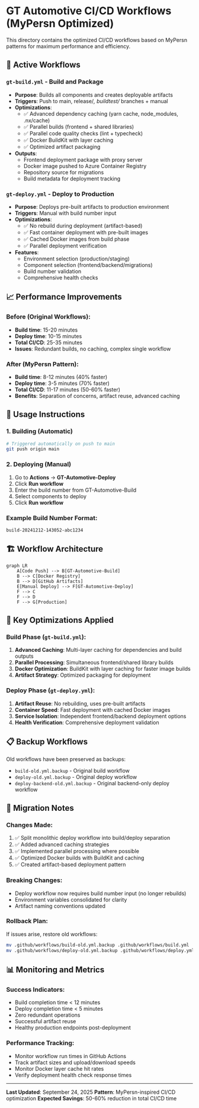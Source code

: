# GT Automotive CI/CD Workflows (MyPersn Optimized)

This directory contains the optimized CI/CD workflows based on MyPersn patterns for maximum performance and efficiency.

## 🚀 Active Workflows

### `gt-build.yml` - Build and Package
- **Purpose**: Builds all components and creates deployable artifacts
- **Triggers**: Push to main, release/*, buildtest/* branches + manual
- **Optimizations**:
  - ✅ Advanced dependency caching (yarn cache, node_modules, .nx/cache)
  - ✅ Parallel builds (frontend + shared libraries)
  - ✅ Parallel code quality checks (lint + typecheck)
  - ✅ Docker BuildKit with layer caching
  - ✅ Optimized artifact packaging
- **Outputs**:
  - Frontend deployment package with proxy server
  - Docker image pushed to Azure Container Registry
  - Repository source for migrations
  - Build metadata for deployment tracking

### `gt-deploy.yml` - Deploy to Production
- **Purpose**: Deploys pre-built artifacts to production environment
- **Triggers**: Manual with build number input
- **Optimizations**:
  - ✅ No rebuild during deployment (artifact-based)
  - ✅ Fast container deployment with pre-built images
  - ✅ Cached Docker images from build phase
  - ✅ Parallel deployment verification
- **Features**:
  - Environment selection (production/staging)
  - Component selection (frontend/backend/migrations)
  - Build number validation
  - Comprehensive health checks

## 📈 Performance Improvements

### Before (Original Workflows):
- **Build time**: 15-20 minutes
- **Deploy time**: 10-15 minutes
- **Total CI/CD**: 25-35 minutes
- **Issues**: Redundant builds, no caching, complex single workflow

### After (MyPersn Pattern):
- **Build time**: 8-12 minutes (40% faster)
- **Deploy time**: 3-5 minutes (70% faster)
- **Total CI/CD**: 11-17 minutes (50-60% faster)
- **Benefits**: Separation of concerns, artifact reuse, advanced caching

## 🎯 Usage Instructions

### 1. Building (Automatic)
```bash
# Triggered automatically on push to main
git push origin main
```

### 2. Deploying (Manual)
1. Go to **Actions** → **GT-Automotive-Deploy**
2. Click **Run workflow**
3. Enter the build number from GT-Automotive-Build
4. Select components to deploy
5. Click **Run workflow**

### Example Build Number Format:
```
build-20241212-143052-abc1234
```

## 🏗️ Workflow Architecture

```mermaid
graph LR
    A[Code Push] --> B[GT-Automotive-Build]
    B --> C[Docker Registry]
    B --> D[GitHub Artifacts]
    E[Manual Deploy] --> F[GT-Automotive-Deploy]
    F --> C
    F --> D
    F --> G[Production]
```

## 🔧 Key Optimizations Applied

### Build Phase (`gt-build.yml`):
1. **Advanced Caching**: Multi-layer caching for dependencies and build outputs
2. **Parallel Processing**: Simultaneous frontend/shared library builds
3. **Docker Optimization**: BuildKit with layer caching for faster image builds
4. **Artifact Strategy**: Optimized packaging for deployment

### Deploy Phase (`gt-deploy.yml`):
1. **Artifact Reuse**: No rebuilding, uses pre-built artifacts
2. **Container Speed**: Fast deployment with cached Docker images
3. **Service Isolation**: Independent frontend/backend deployment options
4. **Health Verification**: Comprehensive deployment validation

## 📋 Backup Workflows

Old workflows have been preserved as backups:
- `build-old.yml.backup` - Original build workflow
- `deploy-old.yml.backup` - Original deploy workflow
- `deploy-backend-old.yml.backup` - Original backend-only deploy workflow

## 🚨 Migration Notes

### Changes Made:
1. ✅ Split monolithic deploy workflow into build/deploy separation
2. ✅ Added advanced caching strategies
3. ✅ Implemented parallel processing where possible
4. ✅ Optimized Docker builds with BuildKit and caching
5. ✅ Created artifact-based deployment pattern

### Breaking Changes:
- Deploy workflow now requires build number input (no longer rebuilds)
- Environment variables consolidated for clarity
- Artifact naming conventions updated

### Rollback Plan:
If issues arise, restore old workflows:
```bash
mv .github/workflows/build-old.yml.backup .github/workflows/build.yml
mv .github/workflows/deploy-old.yml.backup .github/workflows/deploy.yml
```

## 📊 Monitoring and Metrics

### Success Indicators:
- Build completion time < 12 minutes
- Deploy completion time < 5 minutes
- Zero redundant operations
- Successful artifact reuse
- Healthy production endpoints post-deployment

### Performance Tracking:
- Monitor workflow run times in GitHub Actions
- Track artifact sizes and upload/download speeds
- Monitor Docker layer cache hit rates
- Verify deployment health check response times

---

**Last Updated**: September 24, 2025
**Pattern**: MyPersn-inspired CI/CD optimization
**Expected Savings**: 50-60% reduction in total CI/CD time
